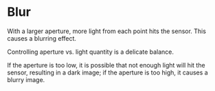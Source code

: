 # Blur

With a larger aperture, more light from each point hits the sensor.  This causes a blurring effect.

Controlling aperture vs. light quantity is a delicate balance.

If the aperture is too low, it is possible that not enough light will hit the sensor, resulting in a dark image; if the aperture is too high, it causes a blurry image.

